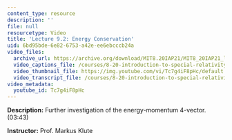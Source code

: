 ```yaml
---
content_type: resource
description: ''
file: null
resourcetype: Video
title: 'Lecture 9.2: Energy Conservation'
uid: 6bd95bde-6e82-6753-a42e-ee6ebcccb24a
video_files:
  archive_url: https://archive.org/download/MIT8.20IAP21/MIT8_20IAP21_lec09-2_300k.mp4
  video_captions_file: /courses/8-20-introduction-to-special-relativity-january-iap-2021/6f1e39a8d6a0530eb1f221141cb6c9cd_Tc7g4iF8pHc.vtt
  video_thumbnail_file: https://img.youtube.com/vi/Tc7g4iF8pHc/default.jpg
  video_transcript_file: /courses/8-20-introduction-to-special-relativity-january-iap-2021/692ccd8b21e8f39754a69a8682e10f6f_Tc7g4iF8pHc.pdf
video_metadata:
  youtube_id: Tc7g4iF8pHc
---
```


**Description:** Further investigation of the energy-momentum 4-vector. (03:43)

**Instructor:** Prof. Markus Klute